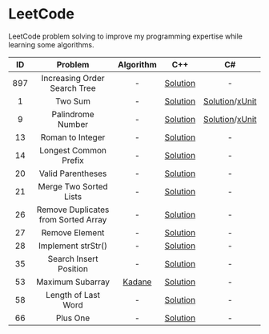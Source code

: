 # LeetCode
LeetCode problem solving to improve my programming expertise while learning some algorithms.

|ID|Problem|Algorithm|C++|C#|
|:-:|:-:|:-:|:-:|:-:|
897|Increasing Order Search Tree|-|[Solution](https://github.com/mezdelex/LeetCode/blob/main/C%2B%2B/897.%20Increasing%20Order%20Search%20Tree/solution.cpp)|-
1|Two Sum|-|[Solution](https://github.com/mezdelex/LeetCode/blob/main/C%2B%2B/1.%20Two%20Sum/solution.cpp)|[Solution](https://github.com/mezdelex/LeetCode/blob/main/C%23/1.%20Two%20Sum/Solution.cs)/[xUnit](https://github.com/mezdelex/LeetCode/blob/main/C%23/1.%20Two%20Sum/UnitTest.cs)
9|Palindrome Number|-|[Solution](https://github.com/mezdelex/LeetCode/blob/main/C%2B%2B/9.%20Palindrome%20Number/solution.cpp)|[Solution](https://github.com/mezdelex/LeetCode/blob/main/C%23/9.%20Palindrome%20Number/Solution.cpp)/[xUnit]([Solution](https://github.com/mezdelex/LeetCode/blob/main/C%23/9.%20Palindrome%20Number/UnitTest.cpp))
13|Roman to Integer|-|[Solution](https://github.com/mezdelex/LeetCode/blob/main/C%2B%2B/13.%20Roman%20to%20Integer/solution.cpp)|-
14|Longest Common Prefix|-|[Solution](https://github.com/mezdelex/LeetCode/blob/main/C%2B%2B/14.%20Longest%20Common%20Prefix/solution.cpp)|-
20|Valid Parentheses|-|[Solution](https://github.com/mezdelex/LeetCode/blob/main/C%2B%2B/20.%20Valid%20Parentheses/solution.cpp)|-
21|Merge Two Sorted Lists|-|[Solution](https://github.com/mezdelex/LeetCode/blob/main/C%2B%2B/21.%20Merge%20Two%20Sorted%20Lists/solution.cpp)|-
26|Remove Duplicates from Sorted Array|-|[Solution](https://github.com/mezdelex/LeetCode/blob/main/C%2B%2B/26.%20Remove%20Duplicates%20from%20Sorted%20Array/solution.cpp)|-
27|Remove Element|-|[Solution](https://github.com/mezdelex/LeetCode/blob/main/C%2B%2B/27.%20Remove%20Element/solution.cpp)|-
28|Implement strStr()|-|[Solution](https://github.com/mezdelex/LeetCode/blob/main/C%2B%2B/28.%20Implement%20strStr()/solution.cpp)|-
35|Search Insert Position|-|[Solution](https://github.com/mezdelex/LeetCode/blob/main/C%2B%2B/35.%20Search%20Insert%20Position/solution.cpp)|-
53|Maximum Subarray|[Kadane](https://en.wikipedia.org/wiki/Maximum_subarray_problem)|[Solution](https://github.com/mezdelex/LeetCode/blob/main/C%2B%2B/53.%20Maximum%20Subarray/solution.cpp)|-
58|Length of Last Word|-|[Solution](https://github.com/mezdelex/LeetCode/blob/main/C%2B%2B/58.%20Length%20of%20Last%20Word/solution.cpp)|-
66|Plus One|-|[Solution](https://github.com/mezdelex/LeetCode/blob/main/C%2B%2B/66.%20Plus%20One/solution.cpp)|-



